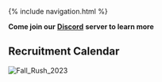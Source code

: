 {% include navigation.html %}

**Come join our** [**Discord**](https://discord.gg/jtJyKUhCxj) **server to learn more**

## Recruitment Calendar

![Fall_Rush_2023](https://cdn.discordapp.com/attachments/879120591620292690/1151569663050915890/Untitled_Artwork.png)
